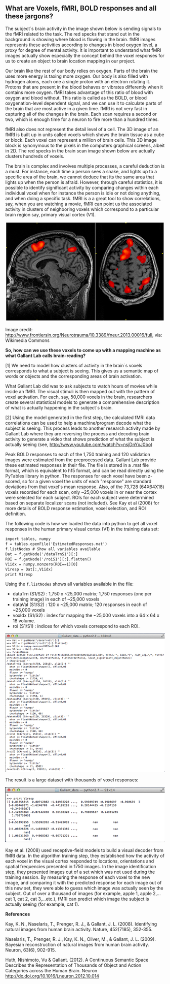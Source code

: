 ## What are Voxels, fMRI, BOLD responses and all these jargons?

The subject`s brain activity in the image shown below is sending signals to the fMRI related to the task. The red specks that stand out in the background is showing where blood is flowing in the brain. fMRI images represents these activities according to changes in blood oxygen level, a proxy for degree of mental activity. It is important to understand what fMRI images actually show especially the concept behind the voxel responses for us to create an object to brain location mapping in our project.

Our brain like the rest of our body relies on oxygen. Parts of the brain the uses more energy is taxing more oxygen. Our body is also filled with hydrogen atoms, each one a single proton with an electron rotating it. Protons that are present in the blood behaves or vibrates differently when it contains more oxygen. fMRI takes advantage of this ratio of blood with oxygen and blood without. This ratio is called as the BOLD, or blood oxygenation-level dependent signal, and we can use it to calculate parts of the brain that are most active in a given time. fMRI is not very fast in capturing all of the changes in the brain. Each scan requires a second or two, which is enough time for a neuron to fire more than a hundred times. 

fMRI also does not represent the detail level of a cell. The 3D image of an fMRI is built up in units called voxels which shows the brain tissue as a cube or block.  Each voxel can represent a million of brain cells. This 3D image block is synonymous to the pixels in the computers graphical screens, albeit in 2D. The red specks in the brain scan image shown below are actually clusters hundreds of voxels.

The brain is complex and involves multiple processes, a careful deduction is a must. For instance, each time a person sees a snake, and lights up to a specific area of the brain, we cannot deduce that its the same area that lights up when the person is afraid. However, through careful statistics, it is possible to identify significant activity by comparing changes within each individual voxel when for instance the person is idle or not doing anything, and when doing a specific task. fMRI is a a great tool to show correlations, say, when you are watching a movie, fMRI can point us the associated activity in clusters of neighboring voxels which correspond to a particular brain region say, primary visual cortex (V1). 


![fMRI Scan](../project_images/FMRI_scan_during_working_memory_tasks.jpg?raw=true "fMRI Scan")

Image credit: http://www.frontiersin.org/Neurotrauma/10.3389/fneur.2013.00016/full, via: Wikimedia Commons


**So, how can we use these voxels to come up with a mapping machine as what Gallant Lab calls brain-reading?** 


[1]  We need to model how clusters of activity in the brain`s voxels corresponds to what a subject is seeing. This gives us a semantic map of words or objects and the corresponding areas of brain activation.

What Gallant Lab did was to ask subjects to watch hours of movies while inside an fMRI. The visual stimuli is then mapped out with the pattern of voxel activation. For each, say, 50,000 voxels in the brain, researchers create several statistical models to generate a comprehensive description of what is actually happening in the subject`s brain. 

[2]  Using the model generated in the first step, the calculated fMRI data correlations can be used to help a machine/program decode what the subject is seeing. This process leads to another research activity made by Gallant Lab where they are reversing the process and decoding brain activity to generate a video that shows prediction of what the subject is actually seeing (see, http://www.youtube.com/watch?v=nsjDnYxJ0bo)

Peak BOLD responses to each of the 1,750 training and 120 validation images were estimated from the preprocessed data. Gallant Lab provide these estimated responses in their file. The file is stored in a .mat file format, which is equivalent to hf5 format, and can be read directly using the PyTables library in python. The responses for each voxel have been z-scored, so for a given voxel the units of each "response" are standard deviations from that voxel's mean response. Also, of the 73,728 (64X64X18) voxels recorded for each scan, only ~25,000 voxels in or near the cortex were selected for each subject. ROIs for each subject were determined based on separate localizer scans (not included). See Kay et al (2008) for more details of BOLD response estimation, voxel selection, and ROI definition.


The following code is how we loaded the data into python to get all voxel responses in the human primary visual cortex (V1) in the training data set:

```
import tables, numpy
f = tables.openFile('EstimatedResponses.mat')
f.listNodes # Show all variables available
Dat = f.getNode('/dataTrnS1')[:]
ROI = f.getNode('/roiS1')[:].flatten()
V1idx = numpy.nonzero(ROI==1)[0]
V1resp = Dat[:,V1idx]
print V1resp
```

Using the `f.listNodes` shows all variables available in the file:

- dataTrn (S1/S2) : 1,750 x ~25,000 matrix; 1,750 responses (one per training image) in each
of ~25,000 voxels
- dataVal (S1/S2) : 120 x ~25,000 matrix; 120 responses in each of ~25,000 voxels
- voxIdx (S1/S2) : index for mapping the ~25,000 voxels into a 64 x 64 x 18 volume.
- roi (S1/S1) : indices for which voxels correspond to each ROI.


![fMRI V1 Voxels](../project_images/Gallant_data_python.png?raw=true "fMRI V1 Voxels")

The result is a large dataset with thousands of voxel responses:

![fMRI V1 Voxels](../project_images/Gallant_data_print_V1_voxels.png?raw=true "fMRI V1 Voxels")


Kay et al. (2008) used receptive-field models to build a visual decoder from fMRI data. In the algorithm training step, they established how the activity of each voxel in the visual cortex responded to locations, orientations and spatial frequencies presented in 1750 images. In the image identification step, they presented images out of a set which was not used during the training session. By measuring the response of each voxel to the new image, and comparing it with the predicted response for each image out of this new set, they were able to guess which image was actually seen by the subject. Out of over a thousand of images (for example, apple 1, apple 2,... cat 1, cat 2, cat 3,...etc.), fMRI can predict which image the subject is actually seeing (for example, cat 1). 

**References**

Kay, K. N., Naselaris, T., Prenger, R. J., & Gallant, J. L. (2008). Identifying natural images
from human brain activity. Nature, 452(7185), 352-355.

Naselaris, T., Prenger, R. J., Kay, K. N., Oliver, M., & Gallant, J. L. (2009). Bayesian
reconstruction of natural images from human brain activity. Neuron, 63(6), 902-915.

Huth, Nishimoto, Vu & Gallant. (2012). A Continuous Semantic Space Describes the Representation of Thousands of Object and Action Categories across the Human Brain. Neuron http://dx.doi.org/10.1016/j.neuron.2012.10.014


